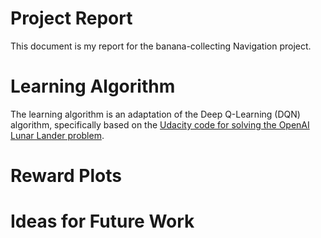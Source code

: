 # Project Report
This document is my report for the banana-collecting Navigation project.

# Learning Algorithm
The learning algorithm is an adaptation of the Deep Q-Learning (DQN) algorithm, specifically based on the [Udacity code for solving the OpenAI Lunar Lander problem](https://github.com/udacity/deep-reinforcement-learning/tree/master/dqn/solution).

# Reward Plots

# Ideas for Future Work
